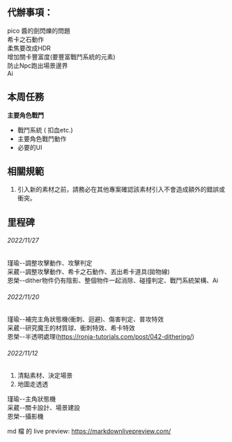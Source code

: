 
## 代辦事項：
pico 醬的劍閃爍的問題<br>
希卡之石動作<br>
柔焦要改成HDR<br>
增加關卡豐富度(要豐富戰鬥系統的元素)<br>
防止Npc跑出場景邊界<br>
Ai<br>

## 本周任務
**主要角色戰鬥**
* 戰鬥系統 ( 扣血etc.)
* 主要角色戰鬥動作
* 必要的UI

## 相關規範
1. 引入新的素材之前，請務必在其他專案確認該素材引入不會造成額外的錯誤或衝突。

## 里程碑

###### 2022/11/27

瑾瑜--調整攻擊動作、攻擊判定<br>
采葳--調整攻擊動作、希卡之石動作、丟出希卡道具(拋物線)<br>
恩榮--dither物件仍有陰影、整個物件一起消除、碰撞判定、戰鬥系統架構、Ai<br>

###### 2022/11/20

瑾瑜--補完主角狀態機(衝刺、迴避)、傷害判定、普攻特效<br>
采葳--研究魔王的材質球、衝刺特效、希卡特效<br>
恩榮--半透明處理(https://ronja-tutorials.com/post/042-dithering/)<br>

###### 2022/11/12

1. 清點素材、決定場景
2. 地圖走透透

瑾瑜--主角狀態機<br>
采葳--關卡設計、場景建設<br>
恩榮--攝影機<br>

md 檔 的 live preview:
https://markdownlivepreview.com/